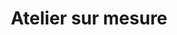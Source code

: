 ---
title: Atelier sur mesure
og-description:
background-color: azur
image: ateliers-sur-mesure
intro: [
  "Vous avez une envie ou un besoin en particulier ? L’un de nos outils vous plaît et vous aimeriez créer un atelier unique ?", "Pas de souci ! Nous aimons présenter La Magnétique comme une boîte à outils, dans laquelle vous pouvez piocher afin d’imaginer un projet sur mesure. De plus, il est essentiel pour nous de co-créer des ateliers avec nos partenaires, afin d'être au plus proche des besoins de chaque structure et de chaque projet. Sentez-vous donc libres de nous proposer d’autres ateliers, nous serons ravis d'explorer de nouveaux chemins avec vous.", "N’hésitez pas à nous contacter afin d’en discuter."
]
idees: ["composition collective", "initiation au beatmaking", "écriture de texte et enregistrement", "réalisation de podcast", "peinture sonore", "percussions corporelles"]
---
